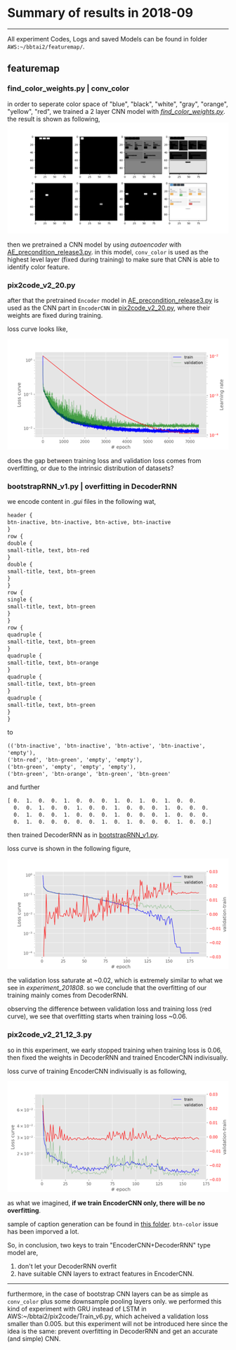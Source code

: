 # Summary of results in 2018-09
---

All experiment Codes, Logs and saved Models can be found in folder `AWS:~/bbtai2/featuremap/`.

## featuremap

### find_color_weights.py | conv_color

in order to seperate color space of "blue", "black", "white", "gray", "orange", "yellow", "red", we trained a 2 layer CNN model with [*find_color_weights.py*](./featuremap/find_color_weights.py). the result is shown as following,
![conv_color.png](./featuremap/figures/conv_color.png)

then we pretrained a CNN model by using *autoencoder* with [AE_precondition_release3.py](./featuremap/AE_precondition_release3.py). in this model, `conv_color` is used as the highest level layer (fixed during training) to make sure that CNN is able to identify color feature.

### pix2code_v2_20.py

after that the pretrained `Encoder` model in [AE_precondition_release3.py](./featuremap/AE_precondition_release3.py) is used as the CNN part in `EncoderCNN` in [pix2code_v2_20.py](./featuremap/pix2code_v2_20.py), where their weights are fixed during training.

loss curve looks like,

![losscurve_pix2code_v2_20.png](./featuremap/figures/losscurve_pix2code_v2_20.png)

does the gap between training loss and validation loss comes from overfitting, or due to the intrinsic distribution of datasets?

### bootstrapRNN_v1.py | overfitting in DecoderRNN

we encode content in *.gui* files in the following wat,

```
header {
btn-inactive, btn-inactive, btn-active, btn-inactive
}
row {
double {
small-title, text, btn-red
}
double {
small-title, text, btn-green
}
}
row {
single {
small-title, text, btn-green
}
}
row {
quadruple {
small-title, text, btn-green
}
quadruple {
small-title, text, btn-orange
}
quadruple {
small-title, text, btn-green
}
quadruple {
small-title, text, btn-green
}
}
```
to
```
(('btn-inactive', 'btn-inactive', 'btn-active', 'btn-inactive', 'empty'),
('btn-red', 'btn-green', 'empty', 'empty'),
('btn-green', 'empty', 'empty', 'empty'),
('btn-green', 'btn-orange', 'btn-green', 'btn-green'
```
and further
```
[ 0.  1.  0.  0.  1.  0.  0.  0.  1.  0.  1.  0.  1.  0.  0.
  0.  0.  1.  0.  0.  1.  0.  0.  1.  0.  0.  0.  1.  0.  0.  0.  
  0.  1.  0.  0.  1.  0.  0.  0.  1.  0.  0.  0.  1.  0.  0.  0.  
  0.  1.  0.  0.  0.  0.  0.  1.  0.  1.  0.  0.  0.  1.  0.  0.]
```

then trained DecoderRNN as in [bootstrapRNN_v1.py](../featuremap/bootstrapRNN_v1.py).

loss curve is shown in the following figure,

![losscurve_bootstrapRNN_v1.png](./featuremap/figures/losscurve_bootstrapRNN_v1.png)

the validation loss saturate at ~0.02, which is extremely similar to what we see in *experiment_201808*. so we conclude that the overfitting of our training mainly comes from DecoderRNN.

observing the difference between validation loss and training loss (red curve), we see that overfitting starts when training loss ~0.06.

### pix2code_v2_21_12_3.py

so in this experiment, we early stopped training when training loss is 0.06, then fixed the weights in DecoderRNN and trained EncoderCNN indivisually.

loss curve of training EncoderCNN indivisually is as following,

![losscurve_pix2code_v2_21_12_3.png](./featuremap/figures/losscurve_pix2code_v2_21_12_3.png)

as what we imagined, **if we train EncoderCNN only, there will be no overfitting**.

sample of caption generation can be found in [this folder](./featuremap/sample/pix2code_v2_21_12_3). `btn-color` issue has been imporved a lot.

So, in conclusion, two keys to train "EncoderCNN+DecoderRNN" type model are,

1. don't let your DecoderRNN overfit
2. have suitable CNN layers to extract features in EncoderCNN.

---

furthermore, in the case of bootstrap CNN layers can be as simple as `conv_color` plus some downsample pooling layers only. we performed this kind of experiment with GRU instead of LSTM in AWS:~/bbtai2/pix2code/Train_v6.py, which acheived a validation loss smaller than 0.005. but this experiment will not be introduced here since the idea is the same: prevent overfitting in DecoderRNN and get an accurate (and simple) CNN.
